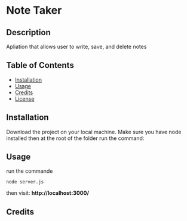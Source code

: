 # Note Taker



## Description

Apliation that allows user to write, save, and delete notes

## Table of Contents 

- [Installation](#installation)
- [Usage](#usage)
- [Credits](#credits)
- [License](#license)

## Installation

Download the project on your local machine.
Make sure you have node installed then at the root of the folder run the command:

## Usage

run the commande 

```
node server.js
```
then visit: **http://localhost:3000/**

## Credits

 